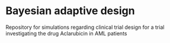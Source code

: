 # Bayesian adaptive design
Repository for simulations regarding clinical trial design for a trial investigating the drug Aclarubicin in AML patients
